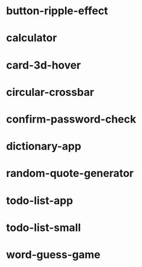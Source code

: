 # button-ripple-effect

# calculator

# card-3d-hover

# circular-crossbar

# confirm-password-check

# dictionary-app

# random-quote-generator

# todo-list-app

# todo-list-small

# word-guess-game
